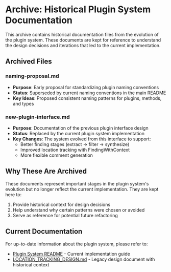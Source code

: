 # Archive: Historical Plugin System Documentation

This archive contains historical documentation files from the evolution of the plugin system. These documents are kept for reference to understand the design decisions and iterations that led to the current implementation.

## Archived Files

### naming-proposal.md
- **Purpose**: Early proposal for standardizing plugin naming conventions
- **Status**: Superseded by current naming conventions in the main README
- **Key Ideas**: Proposed consistent naming patterns for plugins, methods, and types

### new-plugin-interface.md
- **Purpose**: Documentation of the previous plugin interface design
- **Status**: Replaced by the current plugin system implementation
- **Key Changes**: The system evolved from this interface to support:
  - Better finding stages (extract → filter → synthesize)
  - Improved location tracking with FindingWithContext
  - More flexible comment generation

## Why These Are Archived

These documents represent important stages in the plugin system's evolution but no longer reflect the current implementation. They are kept here to:

1. Provide historical context for design decisions
2. Help understand why certain patterns were chosen or avoided
3. Serve as reference for potential future refactoring

## Current Documentation

For up-to-date information about the plugin system, please refer to:
- [Plugin System README](../../README.md) - Current implementation guide
- [LOCATION_TRACKING_DESIGN.md](../../LOCATION_TRACKING_DESIGN.md) - Legacy design document with historical context